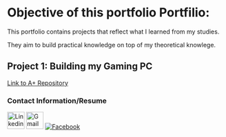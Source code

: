 # Objective of this portfolio Portfilio:
  
  This portfolio contains projects that reflect what I learned from my studies.
  
  They aim to build practical knowledge on top of my theoretical knowlege. 

## Project 1: Building my Gaming PC
[Link to A+ Repository](./A+/index.md)

### Contact Information/Resume
<a href="https://www.linkedin.com/in/dylanparay/" target="_blank">
<img src="https://pngimg.com/uploads/linkedIn/linkedIn_PNG8.png" alt="Linkedin Account" width="40" height="40"></a>
  
<a href="mailto: Dylan.Paray19@gmail.com" target="_blank">
<img src="https://th.bing.com/th/id/R.37770556001286e8549ef53ec81075d8?rik=aAH4YPcujhq5jw&pid=ImgRaw&r=0" alt="Gmail Account" width="40" height="40"></a>

<a href="https://www.facebook.com" target="_blank">
<img src="facebook-icon.png" alt="Facebook"></a>

